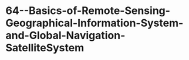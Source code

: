 # 64--Basics-of-Remote-Sensing-Geographical-Information-System-and-Global-Navigation-SatelliteSystem
